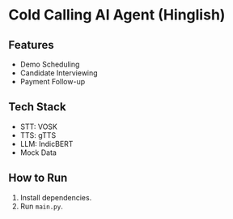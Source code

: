 # Cold Calling AI Agent (Hinglish)

## Features
- Demo Scheduling
- Candidate Interviewing
- Payment Follow-up

## Tech Stack
- STT: VOSK
- TTS: gTTS
- LLM: IndicBERT
- Mock Data

## How to Run
1. Install dependencies.
2. Run `main.py`.
